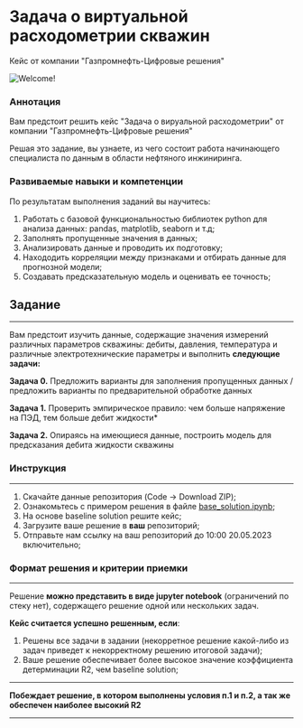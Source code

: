 # Задача о виртуальной расходометрии скважин

Кейс от компании "Газпромнефть-Цифровые решения"

![Welcome!](https://github.com/gpncr-repos/ESP_VFM/blob/main/docs/Welcome.png?raw=true)


### Аннотация

Вам предстоит решить кейс "Задача о вируальной расходометрии" от компании
"Газпромнефть-Цифровые решения"

Решая это задание, вы узнаете, из чего состоит работа
начинающего специалиста по данным в области нефтяного инжиниринга.

### Развиваемые навыки и компетенции

По результатам выполнения заданий вы научитесь:
1. Работать с базовой функциональностью библиотек python для анализа данных: pandas, matplotlib, seaborn и т.д;
2. Заполнять пропущенные значения в данных;
3. Анализировать данные и проводить их подготовку;
4. Находодить корреляции между признаками и отбирать данные для прогнозной модели;
5. Создавать предсказательную модель и оценивать ее точность;

## Задание

---

Вам предстоит изучить данные, содержащие значения измерений различных параметров скважины: дебиты, давления, температура и различные электротехнические параметры и выполнить __следующие задачи:__

__Задача 0.__ Предложить варианты для заполнения пропущенных данных / предложить варианты по предварительной обработке данных

__Задача 1.__ Проверить эмпирическое правило: чем больше напряжение на ПЭД, тем больше дебит жидкости*

__Задача 2.__ Опираясь на имеющиеся данные, построить модель для предсказания дебита жидкости скважины

### Инструкция

---
1. Скачайте данные репозитория (Code -> Download ZIP);
2. Ознакомьтесь с примером решения в файле [base_solution.ipynb](base_solution.ipynb);
3. На основе baseline solution решите кейс;
4. Загрузите ваше решение в __ваш__ репозиторий;
5. Отправьте нам ссылку на ваш репозиторий до 10:00 20.05.2023 включительно;

### Формат решения и критерии приемки

---
Решение __можно представить в виде jupyter notebook__ (ограничений по стеку нет), содержащего решение одной или нескольких задач.

__Кейс считается успешно решенным, если__: 
1. Решены все задачи в задании (некорретное решение какой-либо из задач приведет к некорректному решению итоговой задачи);
2. Ваше решение обеспечивает более высокое значение коэффициента детерминации R2, чем baseline solution;

---
**Побеждает решение, в котором выполнены условия п.1 и п.2, а так же обеспечен наиболее высокий R2**

---

